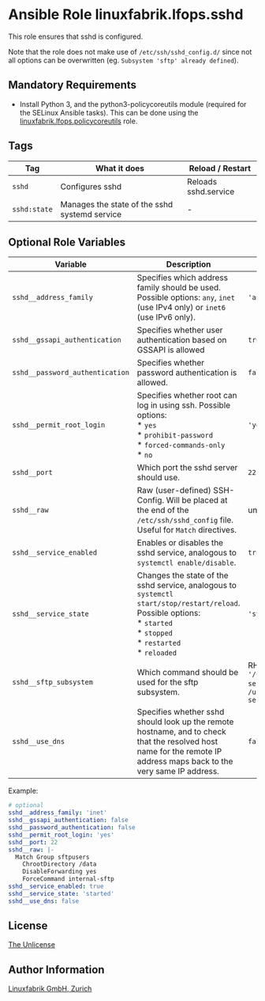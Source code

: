 # Ansible Role linuxfabrik.lfops.sshd

This role ensures that sshd is configured.

Note that the role does not make use of `/etc/ssh/sshd_config.d/` since not all options can be overwritten (eg. `Subsystem 'sftp' already defined`).


## Mandatory Requirements

* Install Python 3, and the python3-policycoreutils module (required for the SELinux Ansible tasks). This can be done using the [linuxfabrik.lfops.policycoreutils](https://github.com/Linuxfabrik/lfops/tree/main/roles/policycoreutils) role.


## Tags

| Tag         | What it does                                  | Reload / Restart |
| ---         | ------------                                  | ---------------- |
| `sshd`       | Configures sshd                               | Reloads sshd.service |
| `sshd:state` | Manages the state of the sshd systemd service | - |


## Optional Role Variables

| Variable | Description | Default Value |
| -------- | ----------- | ------------- |
| `sshd__address_family` | Specifies which address family should be used. Possible options: `any`, `inet` (use IPv4 only) or `inet6` (use IPv6 only). | `'any'` |
| `sshd__gssapi_authentication` | Specifies whether user authentication based on GSSAPI is allowed | `true` |
| `sshd__password_authentication` | Specifies whether password authentication is allowed. | `false` |
| `sshd__permit_root_login` | Specifies whether root can log in using ssh. Possible options:<br> * `yes`<br> * `prohibit-password`<br> * `forced-commands-only`<br> * `no` | `'yes'` |
| `sshd__port` | Which port the sshd server should use. | `22` |
| `sshd__raw` | Raw (user-defined) SSH-Config. Will be placed at the end of the `/etc/ssh/sshd_config` file. Useful for `Match` directives. | unset |
| `sshd__service_enabled` | Enables or disables the sshd service, analogous to `systemctl enable/disable`. | `true` |
| `sshd__service_state` | Changes the state of the sshd service, analogous to `systemctl start/stop/restart/reload`. Possible options:<br> * `started`<br> * `stopped`<br> * `restarted`<br> * `reloaded` | `'started'` |
| `sshd__sftp_subsystem` | Which command should be used for the sftp subsystem. | RHEL: `'/usr/libexec/openssh/sftp-server'`, Debian: `/usr/lib/openssh/sftp-server` |
| `sshd__use_dns` | Specifies whether sshd should look up the remote hostname, and to check that the resolved host name for the remote IP address maps back to the very same IP address. | `false` |

Example:
```yaml
# optional
sshd__address_family: 'inet'
sshd__gssapi_authentication: false
sshd__password_authentication: false
sshd__permit_root_login: 'yes'
sshd__port: 22
sshd__raw: |-
  Match Group sftpusers
    ChrootDirectory /data
    DisableForwarding yes
    ForceCommand internal-sftp
sshd__service_enabled: true
sshd__service_state: 'started'
sshd__use_dns: false
```

## License

[The Unlicense](https://unlicense.org/)


## Author Information

[Linuxfabrik GmbH, Zurich](https://www.linuxfabrik.ch)
